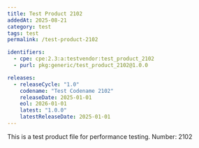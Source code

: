 ```yaml
---
title: Test Product 2102
addedAt: 2025-08-21
category: test
tags: test
permalink: /test-product-2102

identifiers:
  - cpe: cpe:2.3:a:testvendor:test_product_2102
  - purl: pkg:generic/test_product_2102@1.0.0

releases:
  - releaseCycle: "1.0"
    codename: "Test Codename 2102"
    releaseDate: 2025-01-01
    eol: 2026-01-01
    latest: "1.0.0"
    latestReleaseDate: 2025-01-01
---
```


This is a test product file for performance testing. Number: 2102
